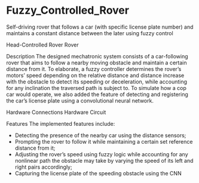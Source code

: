 # Fuzzy_Controlled_Rover
Self-driving rover that follows a car (with specific license plate number) and maintains a constant distance between the later using fuzzy control

Head-Controlled Rover
Rover

Description
The designed mechatronic system consists of a car-following rover that aims to follow a nearby
moving obstacle and maintain a certain distance from it. To elaborate, a fuzzy controller
determines the rover’s motors’ speed depending on the relative distance and distance increase
with the obstacle to detect its speeding or deceleration, while accounting for any inclination the
traversed path is subject to. To simulate how a cop car would operate, we also added the feature
of detecting and registering the car’s license plate using a convolutional neural network.


Hardware Connections
Hardware Circuit

Features
The implemented features include:
- Detecting the presence of the nearby car using the distance sensors;
- Prompting the rover to follow it while maintaining a certain set reference distance from it;
- Adjusting the rover’s speed using fuzzy logic while accounting for any nonlinear path the
obstacle may take by varying the speed of its left and right pairs accordingly;
- Capturing the license plate of the speeding obstacle using the CNN
